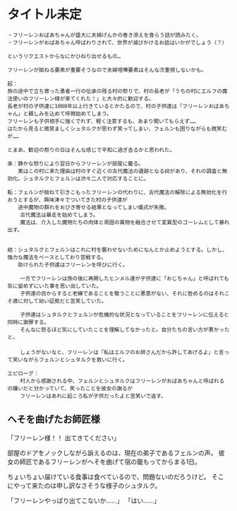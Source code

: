 # タイトル未定

```
・フリーレンおばあちゃんが盛大に夫婦げんかの巻き添えを食らう話が読みたく。
・フリーレンがおばあちゃん呼ばわりされて、世界が滅びかけるお話はいかがでしょう（？）

というリクエストからなにかひねり出せるもの…

フリーレンが拗ねる要素が重要そうなので夫婦喧嘩要素はそんな次重視しないかも。

起：
旅の途中で立ち寄った勇者一行の伝承の残る村の祭りで、村の長老が「うちの村にエルフの魔法使いのフリーレン様が来てくれた！」と大々的に歓迎する。
長老が村の子供達に1000年以上行きているとかたるので、村の子供達は「フリーレンおばあちゃん」と親しみを込めて呼微始めてしまう。
フリーレンも子供相手に強くでれず、軽く注意するも、あまり聞いてもらえず……
はたから見ると微笑ましくシュタルクが思わず笑ってしまい、フェルンも困りながらも微笑むが……

とまあ、歓迎の祭りの日はそんな感じで平和に過ぎ去るかと思われた。

承：静かな怒りにより翌日からフリーレンが部屋に籠る。
　　実はこの村に来た理由は村のすぐ近くの古代魔法の遺跡となる祠があり、それの調査と無効化。シュタルクとフェルンは渋々二人で対応することに。

転：フェルンが拗ねて引きこもったフリーレンの代わりに、古代魔法の解除による無効化を行おうとするが、興味津々でついてきた村の子供達が
　　途中魔物の群れをおびき寄せる結果となってしまい儀式が失敗。
    古代魔法は暴走を始めてしまう。
    魔法は、介入した魔物たちの肉体と周囲の異物を融合させて変異型のゴーレムとして暴れ出す。


結：シュタルクとフェルンはこれに村を襲わせないためになんとか止めようとする。しかし、強力な魔法をベースとしており苦戦する。
　　助けられた子供達はフリーレンを呼びに行く。
    
    一方でフリーレンは旅の後に再開したヒンメル達が子供達に「おじちゃん」と呼ばれても気に留めずにいた事を思い出していた。
    子供達の目からすると老練であることを敬うことに悪意がない、それに咎めるのはそれこそ歳に対して幼い証拠だと苦笑していた。

    子供達はシュタルクとフェルンが危機的な状況となっていることをフリーレンに伝えると同時に謝罪する。
    そんなに怒るほど気にしていたことを理解してなかったと。自分たちの言い方が悪かったと。
　
    しょうがないなと、フリーレンは「私はエルフのお姉さんだから許してあげるよ」と言って笑いながらフェルンとシュタルクを救いに行く。

エピローグ：
    村人から感謝される中、フェルンとシュタルクはフリーレンがおばあちゃんと呼ばれるの嫌いだと分かっていて、笑ったことを彼女の謝るが
    フリーレンはあれに起ころ私が子供だったよと苦笑いで返す。

```

## へそを曲げたお師匠様

「フリーレン様！！ 出てきてください」

部屋のドアをノックしながら訴えるのは、現在の弟子であるフェルンの声。
彼女の師匠であるフリーレンがへそを曲げて宿の籠もってからまる1日。

ちょいちょい届けている食事は食べているので、問題ないのだろうけど。
そこにやって来たのは申し訳なさそうな様子のシュタルク。

「フリーレンやっぱり出てこないか……」
「はい……」




